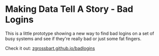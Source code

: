 Making Data Tell A Story - Bad Logins
==================================================

This is a little prototype showing a new way to find bad logins on a set of busy systems and see if they're really bad or just some fat fingers.

Check it out:  [zgrossbart.github.io/badlogins](http://zgrossbart.github.io/badlogins)